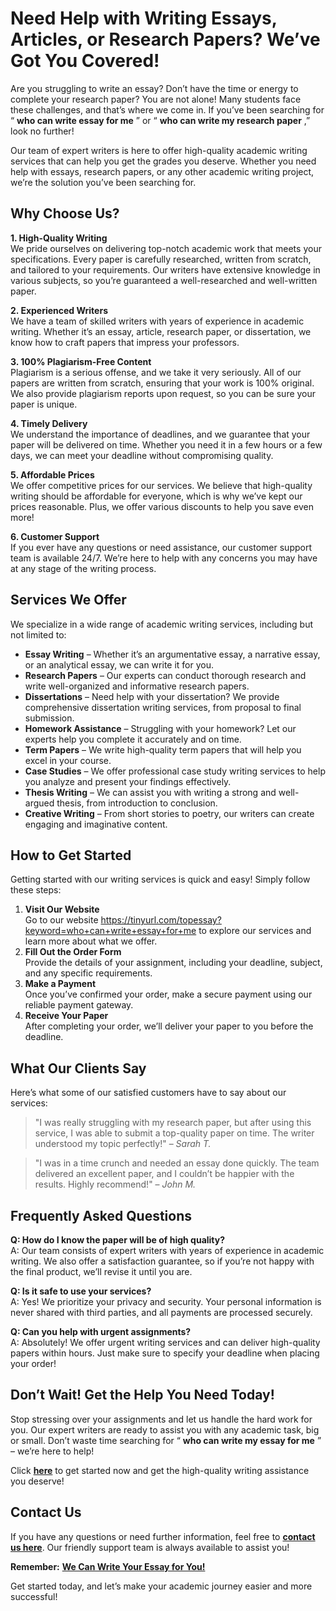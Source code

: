 # Need Help with Writing Essays, Articles, or Research Papers? We’ve Got You Covered!

Are you struggling to write an essay? Don’t have the time or energy to complete your research paper? You are not alone! Many students face these challenges, and that’s where we come in. If you’ve been searching for “ **who can write essay for me** ” or “ **who can write my research paper** ,” look no further!

Our team of expert writers is here to offer high-quality academic writing services that can help you get the grades you deserve. Whether you need help with essays, research papers, or any other academic writing project, we’re the solution you’ve been searching for.

## Why Choose Us?

**1. High-Quality Writing**  
We pride ourselves on delivering top-notch academic work that meets your specifications. Every paper is carefully researched, written from scratch, and tailored to your requirements. Our writers have extensive knowledge in various subjects, so you’re guaranteed a well-researched and well-written paper.

**2. Experienced Writers**  
We have a team of skilled writers with years of experience in academic writing. Whether it’s an essay, article, research paper, or dissertation, we know how to craft papers that impress your professors.

**3. 100% Plagiarism-Free Content**  
Plagiarism is a serious offense, and we take it very seriously. All of our papers are written from scratch, ensuring that your work is 100% original. We also provide plagiarism reports upon request, so you can be sure your paper is unique.

**4. Timely Delivery**  
We understand the importance of deadlines, and we guarantee that your paper will be delivered on time. Whether you need it in a few hours or a few days, we can meet your deadline without compromising quality.

**5. Affordable Prices**  
We offer competitive prices for our services. We believe that high-quality writing should be affordable for everyone, which is why we’ve kept our prices reasonable. Plus, we offer various discounts to help you save even more!

**6. Customer Support**  
If you ever have any questions or need assistance, our customer support team is available 24/7. We’re here to help with any concerns you may have at any stage of the writing process.

## Services We Offer

We specialize in a wide range of academic writing services, including but not limited to:

- **Essay Writing** – Whether it’s an argumentative essay, a narrative essay, or an analytical essay, we can write it for you.
- **Research Papers** – Our experts can conduct thorough research and write well-organized and informative research papers.
- **Dissertations** – Need help with your dissertation? We provide comprehensive dissertation writing services, from proposal to final submission.
- **Homework Assistance** – Struggling with your homework? Let our experts help you complete it accurately and on time.
- **Term Papers** – We write high-quality term papers that will help you excel in your course.
- **Case Studies** – We offer professional case study writing services to help you analyze and present your findings effectively.
- **Thesis Writing** – We can assist you with writing a strong and well-argued thesis, from introduction to conclusion.
- **Creative Writing** – From short stories to poetry, our writers can create engaging and imaginative content.

## How to Get Started

Getting started with our writing services is quick and easy! Simply follow these steps:

1. **Visit Our Website**  
 Go to our website https://tinyurl.com/topessay?keyword=who+can+write+essay+for+me to explore our services and learn more about what we offer.
2. **Fill Out the Order Form**  
 Provide the details of your assignment, including your deadline, subject, and any specific requirements.
3. **Make a Payment**  
 Once you’ve confirmed your order, make a secure payment using our reliable payment gateway.
4. **Receive Your Paper**  
 After completing your order, we’ll deliver your paper to you before the deadline.

## What Our Clients Say

Here’s what some of our satisfied customers have to say about our services:

> "I was really struggling with my research paper, but after using this service, I was able to submit a top-quality paper on time. The writer understood my topic perfectly!" – _Sarah T._

> "I was in a time crunch and needed an essay done quickly. The team delivered an excellent paper, and I couldn’t be happier with the results. Highly recommend!" – _John M._

## Frequently Asked Questions

**Q: How do I know the paper will be of high quality?**  
A: Our team consists of expert writers with years of experience in academic writing. We also offer a satisfaction guarantee, so if you’re not happy with the final product, we’ll revise it until you are.

**Q: Is it safe to use your services?**  
A: Yes! We prioritize your privacy and security. Your personal information is never shared with third parties, and all payments are processed securely.

**Q: Can you help with urgent assignments?**  
A: Absolutely! We offer urgent writing services and can deliver high-quality papers within hours. Just make sure to specify your deadline when placing your order!

## Don’t Wait! Get the Help You Need Today!

Stop stressing over your assignments and let us handle the hard work for you. Our expert writers are ready to assist you with any academic task, big or small. Don’t waste time searching for “ **who can write my essay for me** ” – we’re here to help!

Click [**here**](https://tinyurl.com/topessay?keyword=who+can+write+essay+for+me) to get started now and get the high-quality writing assistance you deserve!

## Contact Us

If you have any questions or need further information, feel free to [**contact us here**](https://tinyurl.com/topessay?keyword=who+can+write+essay+for+me). Our friendly support team is always available to assist you!

**Remember:** [**We Can Write Your Essay for You!**](https://tinyurl.com/topessay?keyword=who+can+write+essay+for+me)

Get started today, and let’s make your academic journey easier and more successful!
